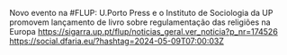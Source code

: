 Novo evento na #FLUP: U.Porto Press e o Instituto de Sociologia da UP promovem lançamento de livro sobre regulamentação das religiões na Europa https://sigarra.up.pt/flup/noticias_geral.ver_noticia?p_nr=174526 https://social.dfaria.eu/?hashtag=2024-05-09T07:00:03Z